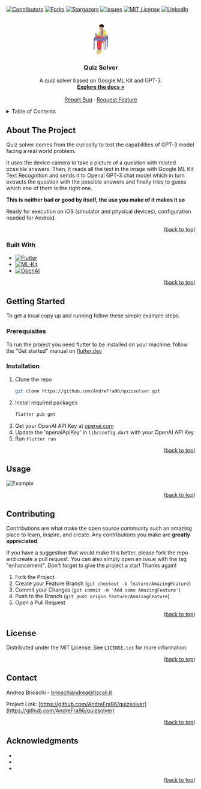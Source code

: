 <!-- Improved compatibility of back to top link: See: https://github.com/othneildrew/Best-README-Template/pull/73 -->

<a name="readme-top"></a>

<!--
*** Thanks for checking out the Best-README-Template. If you have a suggestion
*** that would make this better, please fork the repo and create a pull request
*** or simply open an issue with the tag "enhancement".
*** Don't forget to give the project a star!
*** Thanks again! Now go create something AMAZING! :D
-->

<!-- PROJECT SHIELDS -->
<!--
*** I'm using markdown "reference style" links for readability.
*** Reference links are enclosed in brackets [ ] instead of parentheses ( ).
*** See the bottom of this document for the declaration of the reference variables
*** for contributors-url, forks-url, etc. This is an optional, concise syntax you may use.
*** https://www.markdownguide.org/basic-syntax/#reference-style-links
-->

[![Contributors][contributors-shield]][contributors-url]
[![Forks][forks-shield]][forks-url]
[![Stargazers][stars-shield]][stars-url]
[![Issues][issues-shield]][issues-url]
[![MIT License][license-shield]][license-url]
[![LinkedIn][linkedin-shield]][linkedin-url]

<!-- PROJECT LOGO -->
<br />
<div align="center">
  <a href="https://github.com/AndreFra96/quizsolver">
    <img src="assets/images/logo.png" alt="Logo" width="80" height="80">
  </a>

<h3 align="center">Quiz Solver</h3>

  <p align="center">
    A quiz solver based on Google ML Kit and GPT-3.
    <br />
    <a href="https://github.com/AndreFra96/quizsolver"><strong>Explore the docs »</strong></a>
    <br />
    <br />
    <!-- <a href="https://github.com/AndreFra96/quizsolver">View Demo</a>
    · -->
    <a href="https://github.com/AndreFra96/quizsolver/issues">Report Bug</a>
    ·
    <a href="https://github.com/AndreFra96/quizsolver/issues">Request Feature</a>
  </p>
</div>

<!-- TABLE OF CONTENTS -->
<details>
  <summary>Table of Contents</summary>
  <ol>
    <li>
      <a href="#about-the-project">About The Project</a>
      <ul>
        <li><a href="#built-with">Built With</a></li>
      </ul>
    </li>
    <li>
      <a href="#getting-started">Getting Started</a>
      <ul>
        <li><a href="#prerequisites">Prerequisites</a></li>
        <li><a href="#installation">Installation</a></li>
      </ul>
    </li>
    <li><a href="#usage">Usage</a></li>
    <li><a href="#roadmap">Roadmap</a></li>
    <li><a href="#contributing">Contributing</a></li>
    <li><a href="#license">License</a></li>
    <li><a href="#contact">Contact</a></li>
    <li><a href="#acknowledgments">Acknowledgments</a></li>
  </ol>
</details>

<!-- ABOUT THE PROJECT -->

## About The Project

Quiz solver comes from the curiosity to test the capabilities of GPT-3 model facing a real world problem.

It uses the device camera to take a picture of a question with related possible answers. Then, it reads all the text in the image with Google ML Kit Text Recognition and sends it to Openai GPT-3 chat model which in turn extracts the question with the possible answers and finally tries to guess which one of them is the right one.

**This is neither bad or good by itself, the use you make of it makes it so**

Ready for execution on iOS (simulator and physical devices), configuration needed for Android.

<p align="right">(<a href="#readme-top">back to top</a>)</p>

### Built With

<!-- - [![Next][next.js]][next-url]
- [![React][react.js]][react-url]
- [![Vue][vue.js]][vue-url]
- [![Angular][angular.io]][angular-url]
- [![Svelte][svelte.dev]][svelte-url]
- [![Laravel][laravel.com]][laravel-url]
- [![Bootstrap][bootstrap.com]][bootstrap-url]
- [![JQuery][jquery.com]][jquery-url] -->

- [![Flutter][flutter.dev]][flutter-url]
- [![ML-Kit][mlkit]][mlkit-url]
- [![OpenAI][openai]][openai-url]

<p align="right">(<a href="#readme-top">back to top</a>)</p>

<!-- GETTING STARTED -->

## Getting Started

To get a local copy up and running follow these simple example steps.

### Prerequisites

To run the project you need flutter to be installed on your machine: follow the "Get started" manual on [flutter.dev](https://docs.flutter.dev/get-started/install)

### Installation

1. Clone the repo
   ```sh
   git clone https://github.com/AndreFra96/quizsolver.git
   ```
2. Install required packages
   ```sh
   flutter pub get
   ```
3. Get your OpenAI API Key at [openai.com](https://platform.openai.com/)
4. Update the 'openaiApiKey' in `lib/config.dart` with your OpenAI API Key
5. Run `flutter run`

<p align="right">(<a href="#readme-top">back to top</a>)</p>

<!-- USAGE EXAMPLES -->

## Usage

<img src="assets/images/quizsolverExample.gif" alt="Example" width="200" >

<p align="right">(<a href="#readme-top">back to top</a>)</p>

<!-- ROADMAP -->

<!-- ## Roadmap

- [ ] Feature 1
- [ ] Feature 2
- [ ] Feature 3
  - [ ] Nested Feature

See the [open issues](https://github.com/AndreFra96/quizsolver/issues) for a full list of proposed features (and known issues).

<p align="right">(<a href="#readme-top">back to top</a>)</p> -->

<!-- CONTRIBUTING -->

## Contributing

Contributions are what make the open source community such an amazing place to learn, inspire, and create. Any contributions you make are **greatly appreciated**.

If you have a suggestion that would make this better, please fork the repo and create a pull request. You can also simply open an issue with the tag "enhancement".
Don't forget to give the project a star! Thanks again!

1. Fork the Project
2. Create your Feature Branch (`git checkout -b feature/AmazingFeature`)
3. Commit your Changes (`git commit -m 'Add some AmazingFeature'`)
4. Push to the Branch (`git push origin feature/AmazingFeature`)
5. Open a Pull Request

<p align="right">(<a href="#readme-top">back to top</a>)</p>

<!-- LICENSE -->

## License

Distributed under the MIT License. See `LICENSE.txt` for more information.

<p align="right">(<a href="#readme-top">back to top</a>)</p>

<!-- CONTACT -->

## Contact

Andrea Brioschi - brioschiandrea@tiscali.it

Project Link: [https://github.com/AndreFra96/quizsolver](https://github.com/AndreFra96/quizsolver)

<p align="right">(<a href="#readme-top">back to top</a>)</p>

<!-- ACKNOWLEDGMENTS -->

## Acknowledgments

- []()
- []()
- []()

<p align="right">(<a href="#readme-top">back to top</a>)</p>

<!-- MARKDOWN LINKS & IMAGES -->
<!-- https://www.markdownguide.org/basic-syntax/#reference-style-links -->

[contributors-shield]: https://img.shields.io/github/contributors/AndreFra96/quizsolver.svg?style=for-the-badge
[contributors-url]: https://github.com/AndreFra96/quizsolver/graphs/contributors
[forks-shield]: https://img.shields.io/github/forks/AndreFra96/quizsolver.svg?style=for-the-badge
[forks-url]: https://github.com/AndreFra96/quizsolver/network/members
[stars-shield]: https://img.shields.io/github/stars/AndreFra96/quizsolver.svg?style=for-the-badge
[stars-url]: https://github.com/AndreFra96/quizsolver/stargazers
[issues-shield]: https://img.shields.io/github/issues/AndreFra96/quizsolver.svg?style=for-the-badge
[issues-url]: https://github.com/AndreFra96/quizsolver/issues
[license-shield]: https://img.shields.io/github/license/AndreFra96/quizsolver.svg?style=for-the-badge
[license-url]: https://github.com/AndreFra96/quizsolver/blob/master/LICENSE.txt
[linkedin-shield]: https://img.shields.io/badge/-LinkedIn-black.svg?style=for-the-badge&logo=linkedin&colorB=555
[linkedin-url]: https://linkedin.com/in/linkedin_username
[product-screenshot]: assets/images/quizsolverExample.gif
[next.js]: https://img.shields.io/badge/next.js-000000?style=for-the-badge&logo=nextdotjs&logoColor=white
[next-url]: https://nextjs.org/
[react.js]: https://img.shields.io/badge/React-20232A?style=for-the-badge&logo=react&logoColor=61DAFB
[react-url]: https://reactjs.org/
[vue.js]: https://img.shields.io/badge/Vue.js-35495E?style=for-the-badge&logo=vuedotjs&logoColor=4FC08D
[vue-url]: https://vuejs.org/
[angular.io]: https://img.shields.io/badge/Angular-DD0031?style=for-the-badge&logo=angular&logoColor=white
[angular-url]: https://angular.io/
[svelte.dev]: https://img.shields.io/badge/Svelte-4A4A55?style=for-the-badge&logo=svelte&logoColor=FF3E00
[svelte-url]: https://svelte.dev/
[laravel.com]: https://img.shields.io/badge/Laravel-FF2D20?style=for-the-badge&logo=laravel&logoColor=white
[laravel-url]: https://laravel.com
[bootstrap.com]: https://img.shields.io/badge/Bootstrap-563D7C?style=for-the-badge&logo=bootstrap&logoColor=white
[bootstrap-url]: https://getbootstrap.com
[jquery.com]: https://img.shields.io/badge/jQuery-0769AD?style=for-the-badge&logo=jquery&logoColor=white
[jquery-url]: https://jquery.com
[flutter.dev]: https://img.shields.io/badge/Flutter-47d1fc?style=for-the-badge&logo=flutter&logoColor=white
[flutter-url]: https://flutter.dev
[mlkit]: https://img.shields.io/badge/MLKIT-4787F4?style=for-the-badge&logo=google&logoColor=white
[mlkit-url]: https://developers.google.com/ml-kit
[openai]: https://img.shields.io/badge/OpenAI%20GPT3-74AA9C?style=for-the-badge&logo=openai&logoColor=white
[openai-url]: https://openai.com/product
